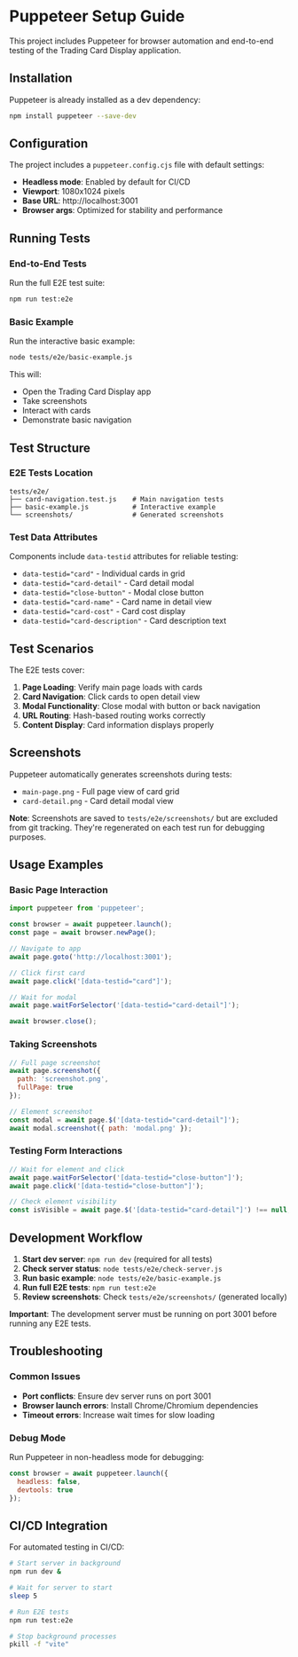 # Puppeteer Setup Guide

This project includes Puppeteer for browser automation and end-to-end testing of the Trading Card Display application.

## Installation

Puppeteer is already installed as a dev dependency:

```bash
npm install puppeteer --save-dev
```

## Configuration

The project includes a `puppeteer.config.cjs` file with default settings:

- **Headless mode**: Enabled by default for CI/CD
- **Viewport**: 1080x1024 pixels
- **Base URL**: http://localhost:3001
- **Browser args**: Optimized for stability and performance

## Running Tests

### End-to-End Tests

Run the full E2E test suite:

```bash
npm run test:e2e
```

### Basic Example

Run the interactive basic example:

```bash
node tests/e2e/basic-example.js
```

This will:
- Open the Trading Card Display app
- Take screenshots
- Interact with cards
- Demonstrate basic navigation

## Test Structure

### E2E Tests Location
```
tests/e2e/
├── card-navigation.test.js    # Main navigation tests
├── basic-example.js           # Interactive example
└── screenshots/               # Generated screenshots
```

### Test Data Attributes

Components include `data-testid` attributes for reliable testing:

- `data-testid="card"` - Individual cards in grid
- `data-testid="card-detail"` - Card detail modal
- `data-testid="close-button"` - Modal close button
- `data-testid="card-name"` - Card name in detail view
- `data-testid="card-cost"` - Card cost display
- `data-testid="card-description"` - Card description text

## Test Scenarios

The E2E tests cover:

1. **Page Loading**: Verify main page loads with cards
2. **Card Navigation**: Click cards to open detail view
3. **Modal Functionality**: Close modal with button or back navigation
4. **URL Routing**: Hash-based routing works correctly
5. **Content Display**: Card information displays properly

## Screenshots

Puppeteer automatically generates screenshots during tests:
- `main-page.png` - Full page view of card grid
- `card-detail.png` - Card detail modal view

**Note**: Screenshots are saved to `tests/e2e/screenshots/` but are excluded from git tracking. They're regenerated on each test run for debugging purposes.

## Usage Examples

### Basic Page Interaction

```javascript
import puppeteer from 'puppeteer';

const browser = await puppeteer.launch();
const page = await browser.newPage();

// Navigate to app
await page.goto('http://localhost:3001');

// Click first card
await page.click('[data-testid="card"]');

// Wait for modal
await page.waitForSelector('[data-testid="card-detail"]');

await browser.close();
```

### Taking Screenshots

```javascript
// Full page screenshot
await page.screenshot({ 
  path: 'screenshot.png', 
  fullPage: true 
});

// Element screenshot
const modal = await page.$('[data-testid="card-detail"]');
await modal.screenshot({ path: 'modal.png' });
```

### Testing Form Interactions

```javascript
// Wait for element and click
await page.waitForSelector('[data-testid="close-button"]');
await page.click('[data-testid="close-button"]');

// Check element visibility
const isVisible = await page.$('[data-testid="card-detail"]') !== null;
```

## Development Workflow

1. **Start dev server**: `npm run dev` (required for all tests)
2. **Check server status**: `node tests/e2e/check-server.js`
3. **Run basic example**: `node tests/e2e/basic-example.js`
4. **Run full E2E tests**: `npm run test:e2e`
5. **Review screenshots**: Check `tests/e2e/screenshots/` (generated locally)

**Important**: The development server must be running on port 3001 before running any E2E tests.

## Troubleshooting

### Common Issues

- **Port conflicts**: Ensure dev server runs on port 3001
- **Browser launch errors**: Install Chrome/Chromium dependencies
- **Timeout errors**: Increase wait times for slow loading

### Debug Mode

Run Puppeteer in non-headless mode for debugging:

```javascript
const browser = await puppeteer.launch({ 
  headless: false,
  devtools: true 
});
```

## CI/CD Integration

For automated testing in CI/CD:

```bash
# Start server in background
npm run dev &

# Wait for server to start
sleep 5

# Run E2E tests
npm run test:e2e

# Stop background processes
pkill -f "vite"
```